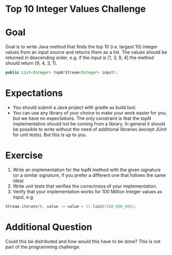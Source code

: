 # Top 10 Integer Values Challenge

# Goal
Goal is to write Java method that finds the top 10 (i.e. largest 10) integer values from an input
source and returns them as a list. The values should be returned in descending order, e.g. if the
input is [1, 3, 9, 4] the method should return [9, 4, 3, 1].
```java
public List<Integer> topN(Stream<Integer> input);
```

# Expectations
* You should submit a Java project with gradle as build tool.
* You can use any library of your choice to make your work easier for you, but we have no
  expectations. The only constraint is that the topN implementation should not be coming
  from a library. In general it should be possible to write without the need of additional
  libraries (except JUnit for unit tests). But this is up to you.

# Exercise
1. Write an implementation for the topN method with the given signature (or a similar
signature, if you prefer a different one that follows the same idea)
2. Write unit tests that verifies the correctness of your implementation.
3. Verify that your implementation works for 100 Million Integer values as input, e.g.
```java
Stream.iterate(0, value -> value + 1).limit(100_000_000);
```

# Additional Question
Could this be distributed and how would this have to be done? This is not part of the
programming challenge.
